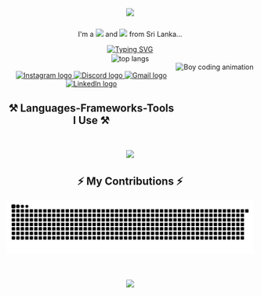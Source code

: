 
<h1 align="center">
    <img src="https://readme-typing-svg.herokuapp.com/?font=Righteous&size=35&center=true&vCenter=true&width=500&height=70&duration=4000&lines=Hi+There!+👋;+I'm+Dinakara+Ambepitiya!;" />
</h1>

<p align="center">
  I'm a <img src="https://img.shields.io/badge/Developer-purple?style=flat-square" /> and 
  <img src="https://img.shields.io/badge/Tech%20Enthusiastic-blue?style=flat-square" /> from Sri Lanka...
</p>
<div align="center">
 <a href="https://git.io/typing-svg"><img src="https://readme-typing-svg.demolab.com?font=Fira+Code&weight=900&size=18&pause=1000&color=54F73F&center=true&vCenter=true&width=465&lines=Currently+learning+DevOps+%26+Cloud+Technologies!" alt="Typing SVG" /></a>
</div>



<div align="center">
 <div align="center">
     <img width=325 align="center" src="https://github-readme-stats-salesp07.vercel.app/api/top-langs/?username=dinakaranadun&hide=HTML&langs_count=8&layout=compact&theme=react&border_radius=10&size_weight=0.5&count_weight=0.5&exclude_repo=github-readme-stats" alt="top langs" />
</div>
  <img align="right" height="150" src="https://raw.githubusercontent.com/mikemarcinkiewicz/gif-coding-avatars/main/02.gif" alt="Boy coding animation" />
</div>

</br>

<div align="center">
  <a href="https://www.instagram.com/dina_ambe" target="_blank">
    <img src="https://img.shields.io/static/v1?message=Instagram&logo=instagram&label=&color=E4405F&logoColor=white&labelColor=&style=for-the-badge" height="35" alt="Instagram logo" />
  </a>
  <a href="https://discord.gg/dinakara_ambepitiya" target="_blank">
    <img src="https://img.shields.io/static/v1?message=Discord&logo=discord&label=&color=7289DA&logoColor=white&labelColor=&style=for-the-badge" height="35" alt="Discord logo" />
  </a>
  <a href="mailto:dinakaranadun@gmail.com" target="_blank">
    <img src="https://img.shields.io/static/v1?message=Gmail&logo=gmail&label=&color=D14836&logoColor=white&labelColor=&style=for-the-badge" height="35" alt="Gmail logo" />
  </a>
  <a href="https://www.linkedin.com/in/dinakara-ambepitiya" target="_blank">
    <img src="https://img.shields.io/static/v1?message=LinkedIn&logo=linkedin&label=&color=0077B5&logoColor=white&labelColor=&style=for-the-badge" height="35" alt="LinkedIn logo" />
  </a>
</div>

<h2 align="center">⚒️ Languages-Frameworks-Tools I Use ⚒️</h2>
</br>
<p align="center">
    <a href="https://skill-icons-builder.vercel.app/">
      <img src="https://skillicons.dev/icons?i=html,css,javascript,php,java,laravel,react,materialui,tailwind,bootstrap,cs,ts,flutter,mysql,firebase,linux,github,git,postman,heroku,aws&center=true&perline=10" />
    </a>
 </p>
 

<h2 align="center">⚡ My Contributions ⚡</h2>
<div align="center">
  <img src="https://raw.githubusercontent.com/dinakaranadun/dinakaranadun/output/snake.svg" alt="Snake animation" />
</div>

<div>
 <h1 align="center">
    <img src="https://readme-typing-svg.herokuapp.com/?font=Righteous&size=35&center=true&vCenter=true&width=500&height=70&duration=4000&lines=Thank+You!;" />
</h1>
</div>


###
